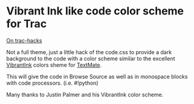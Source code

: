 Vibrant Ink like code color scheme for Trac
===========================================

[On trac-hacks](http://trac-hacks.org/wiki/VibrantInkCodeTheme)

Not a full theme, just a little hack of the code.css to provide a dark background to the code with a color scheme similar to the excellent [VibrantInk](http://alternateidea.com/blog/articles/2006/1/3/textmate-vibrant-ink-theme-and-prototype-bundle) colors sheme for [TextMate](http://textmate.org/).

This will give the code in Browse Source as well as in monospace blocks with code processors. (i.e. #!python)

Many thanks to Justin Palmer and his VibrantInk color scheme.

